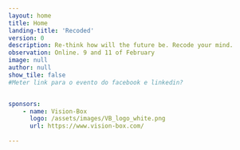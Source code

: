 ```yaml
---
layout: home
title: Home
landing-title: 'Recoded'
version: 0
description: Re-think how will the future be. Recode your mind. 
observation: Online. 9 and 11 of February
image: null
author: null
show_tile: false
#Meter link para o evento do facebook e linkedin?


sponsors:
    - name: Vision-Box
      logo: /assets/images/VB_logo_white.png
      url: https://www.vision-box.com/
 
---
```

